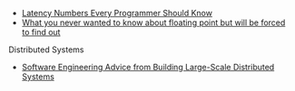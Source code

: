 

- [Latency Numbers Every Programmer Should Know](https://people.eecs.berkeley.edu/~rcs/research/interactive_latency.html)
- [What you never wanted to know about floating point but will be forced to find out](http://www.volkerschatz.com/science/float.html)

Distributed Systems

- [Software Engineering Advice from
Building Large-Scale Distributed Systems](http://static.googleusercontent.com/media/research.google.com/en/us/people/jeff/stanford-295-talk.pdf)
